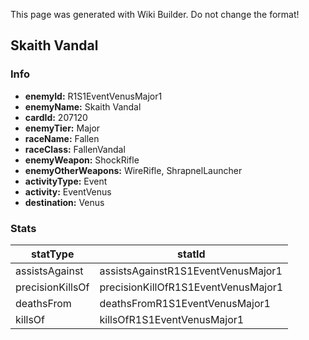 <span class="wiki-builder">This page was generated with Wiki Builder. Do not change the format!</span>

## Skaith Vandal
### Info
* **enemyId:** R1S1EventVenusMajor1
* **enemyName:** Skaith Vandal
* **cardId:** 207120
* **enemyTier:** Major
* **raceName:** Fallen
* **raceClass:** FallenVandal
* **enemyWeapon:** ShockRifle
* **enemyOtherWeapons:** WireRifle, ShrapnelLauncher
* **activityType:** Event
* **activity:** EventVenus
* **destination:** Venus

### Stats
statType | statId
-------- | ------
assistsAgainst | assistsAgainstR1S1EventVenusMajor1
precisionKillsOf | precisionKillOfR1S1EventVenusMajor1
deathsFrom | deathsFromR1S1EventVenusMajor1
killsOf | killsOfR1S1EventVenusMajor1

